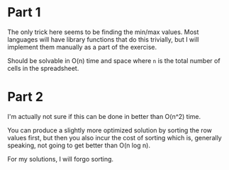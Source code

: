 # Part 1

The only trick here seems to be finding the min/max values. Most languages will have library functions that do this
trivially, but I will implement them manually as a part of the exercise.

Should be solvable in O(n) time and space where `n` is the total number of cells in the spreadsheet.

# Part 2

I'm actually not sure if this can be done in better than O(n^2) time.

You can produce a slightly more optimized solution by sorting the row values first, but then you also incur the cost of
sorting which is, generally speaking, not going to get better than O(n log n).

For my solutions, I will forgo sorting.